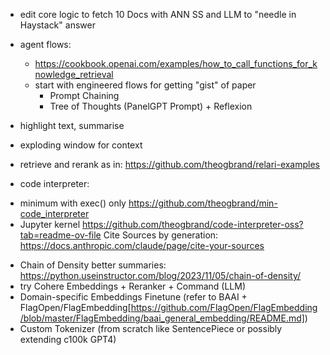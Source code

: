 - edit core logic to fetch 10 Docs with ANN SS and LLM to "needle in Haystack" answer

- agent flows:
  - https://cookbook.openai.com/examples/how_to_call_functions_for_knowledge_retrieval
  - start with engineered flows for getting "gist" of paper 
    * Prompt Chaining
    * Tree of Thoughts (PanelGPT Prompt) + Reflexion

- highlight text, summarise
- exploding window for context
- retrieve and rerank as in: https://github.com/theogbrand/relari-examples

- code interpreter:
* minimum with exec() only https://github.com/theogbrand/min-code_interpreter
* Jupyter kernel https://github.com/theogbrand/code-interpreter-oss?tab=readme-ov-file
  Cite Sources by generation: https://docs.anthropic.com/claude/page/cite-your-sources

- Chain of Density better summaries: https://python.useinstructor.com/blog/2023/11/05/chain-of-density/
- try Cohere Embeddings + Reranker + Command (LLM)
- Domain-specific Embeddings Finetune (refer to BAAI + FlagOpen/FlagEmbedding[https://github.com/FlagOpen/FlagEmbedding/blob/master/FlagEmbedding/baai_general_embedding/README.md])
- Custom Tokenizer (from scratch like SentencePiece or possibly extending c100k GPT4)
